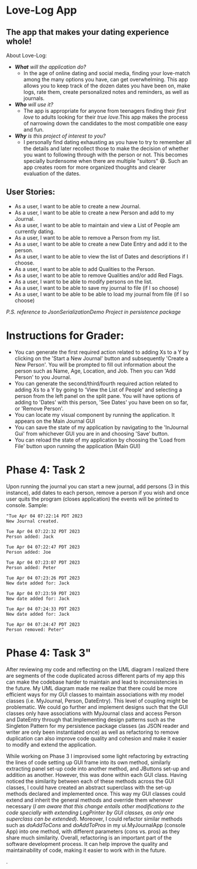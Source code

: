 # Love-Log App

## The app that makes your dating experience whole!

About Love-Log:
- ***What** will the application do?*
  - In the age of online dating and social media, finding your love-match among the many options you have, can get overwhelming. This app allows you to keep track of the dozen dates you have been on, make logs, rate them, create personalized notes and reminders, as well as journals.
- ***Who** will use it?*
  - The app is appropriate for anyone from teenagers finding their *first love* to adults looking for their *true love*.This app makes the process of narrowing down the candidates to the most compatible one easy and fun. 
- ***Why** is this project of interest to you?*
  - I personally find dating exhausting as you have to try to remember all the details and later recollect those to make the decision of whether you want to following through with the person or not. This becomes specially burdensome when there are multiple "suitors" 😄. Such an app creates room for more organized thoughts and clearer evaluation of the dates.

## User Stories:
* As a user, I want to be able to create a new Journal.
* As a user, I want to be able to create a new Person and add to my Journal.
* As a user, I want to be able to maintain and view a List of People am currently dating.
* As a user, I want to be able to remove a Person from my list.
* As a user, I want to be able to create a new Date Entry and add it to the person.
* As a user, I want to be able to view the list of Dates and descriptions if I choose.
* As a user, I want to be able to add Qualities to the Person.
* As a user, I want to be able to remove Qualities and/or add Red Flags.
* As a user, I want to be able to modify persons on the list.
* As a user, I want to be able to save my journal to file (if I so choose)
* As a user, I want to be able to be able to load my journal from file (if I so choose)




*P.S. reference to JsonSerializationDemo Project in persistence package*

# Instructions for Grader:
- You can generate the first required action related to adding Xs to a Y by clicking on the 'Start a New Journal' button
and subsequently 'Create a New Person'. You will be prompted to fill out information about the person
such as Name, Age, Location, and Job. Then you can 'Add Person' to you Journal.
- You can generate the second/third/fourth required action related to adding Xs to a Y by going to 'View the List of People' and 
selecting a person from the left panel on the split pane. You will have options of adding to 'Dates'
with this person, 'See Dates' you have been on so far, or 'Remove Person'. 
- You can locate my visual component by running the application. It appears on the Main Journal GUI
- You can save the state of my application by navigating to the 'InJournal Gui' from whichever GUI you are in and choosing 
'Save' button.
- You can reload the state of my application by choosing the 'Load from File' button upon running the application (Main GUI)

# Phase 4: Task 2
Upon running the journal you can start a new journal, add persons (3 in this instance), add dates to each person, remove
a person if you wish and once user quits the program (closes application) the events will be printed to console. Sample:

    "Tue Apr 04 07:22:14 PDT 2023
    New Journal created.

    Tue Apr 04 07:22:32 PDT 2023
    Person added: Jack

    Tue Apr 04 07:22:47 PDT 2023
    Person added: Joe

    Tue Apr 04 07:23:07 PDT 2023
    Person added: Peter

    Tue Apr 04 07:23:26 PDT 2023
    New date added for: Jack

    Tue Apr 04 07:23:59 PDT 2023
    New date added for: Jack

    Tue Apr 04 07:24:33 PDT 2023
    New date added for: Jack

    Tue Apr 04 07:24:47 PDT 2023
    Person removed: Peter"

# Phase 4: Task 3"
After reviewing my code and reflecting on the UML diagram I realized there are segments of the code duplicated across 
different parts of my app this can make the codebase harder to maintain and lead to inconsistencies in the future. 
My UML diagram made me realize that there could be more efficient ways for my GUI classes to maintain associations with 
my model classes (i.e. MyJournal, Person, DateEntry). This level of coupling might be problematic. We could go further 
and implement designs such that the GUI classes only have associations with MyJournal class and access Person and DateEntry
through that.Implementing design patterns such as the Singleton Pattern for my persistence package classes (as JSON reader and writer are only 
been instantiated once) as well as refactoring to remove duplication can also improve code quality and cohesion and make it easier to modify 
and extend the application.


While working on Phase 3 I improvised some light refactoring by extracting the lines of code setting up GUI frame into 
its own method, similarly extracting panel set-up code into another method, and JButtons set-up and addition as another. 
However, this was done within each GUI class. Having noticed the similarity between each of these methods across the GUI 
classes, I could have created an abstract superclass with the set-up methods declared and implemented once. This way my GUI
classes could extend and inherit the general methods and override them whenever necessary (*I am aware that this change entails other 
modifications to the code specially with extending LogPrinter by GUI classes, as only one superclass can be extended*). 
Moreover, I could refactor similar methods such as *doAddToCons* and *doAddToPros* in my ui.MyJournalApp (console App) 
into one method, with different parameters (cons vs. pros) as they share much similarity. Overall, refactoring is an 
important part of the software development process. It can help improve the quality and maintainability of code, making 
it easier to work with in the future.

.